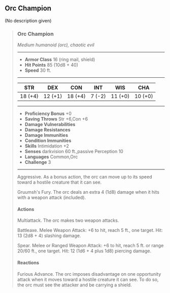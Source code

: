 ## Orc Champion
(No description given)

>### Orc Champion
>*Medium humanoid (orc), chaotic evil*
>___
>- **Armor Class** 16 (ring mail, shield)
>- **Hit Points** 85 (10d8 + 40)
>- **Speed** 30 ft.
>___
>|**STR**|**DEX**|**CON**|**INT**|**WIS**|**CHA**|
>|:---:|:---:|:---:|:---:|:---:|:---:|
>|18 (+4)|12 (+1)|18 (+4)|7 (-2)|11 (+0)|10 (+0)|
>
>___
>- **Proficiency Bonus** +0
>- **Saving Throws** Str +6,Con +6
>- **Damage Vulnerabilities** 
>- **Damage Resistances** 
>- **Damage Immunities** 
>- **Condition Immunities** 
>- **Skills** Intimidation +2
>- **Senses** darkvision 60 ft.,passive Perception 10
>- **Languages** Common,Orc
>- **Challenge** 3
>___
>Aggressive. As a bonus action, the orc can move up to its speed toward a hostile creature that it can see.
>
>Gruumsh's Fury. The orc deals an extra 4 (1d8) damage when it hits with a weapon attack (included).
>
>#### Actions
>Multiattack. The orc makes two weapon attacks.
>
>Battleaxe. Melee Weapon Attack: +6 to hit, reach 5 ft., one target. Hit: 13 (2d8 + 4) slashing damage.
>
>Spear. Melee or Ranged Weapon Attack: +6 to hit, reach 5 ft. or range 20/60 ft., one target. Hit: 12 (1d6 + 4 plus 1d8) piercing damage.
>
>#### Reactions
>Furious Advance. The orc imposes disadvantage on one opportunity attack when it moves toward a hostile creature it can see. To do so, the orc must see the attacker and be carrying a shield.
>
